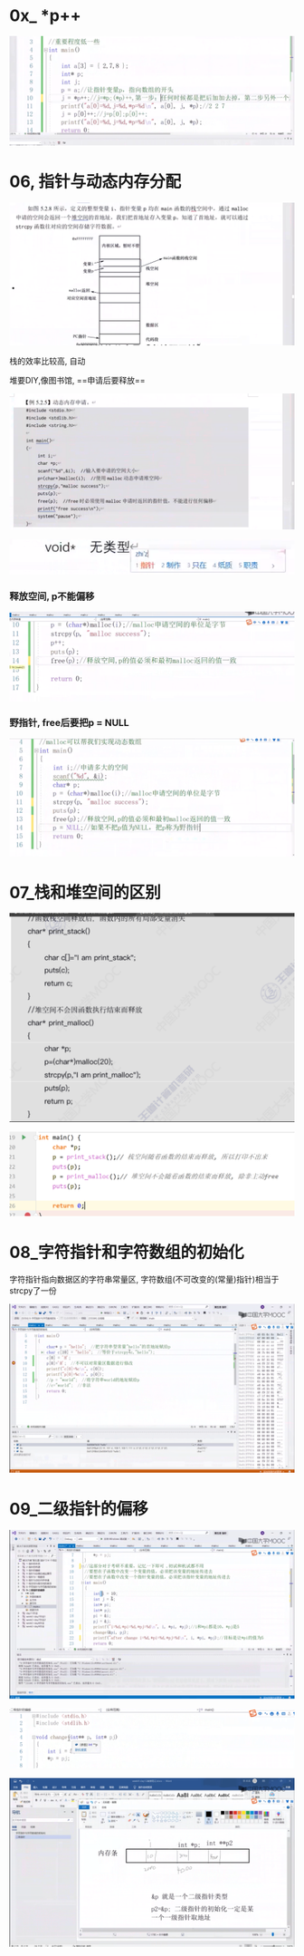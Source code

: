 # 0x_ *p++

![image-20221023112246008](00000指针笔记.assets/image-20221023112246008.png)





# 06, 指针与动态内存分配	



![image-20221023100121385](06_指针与动态内存申请.assets/image-20221023100121385.png)



栈的效率比较高, 自动

堆要DIY,像图书馆, ==申请后要释放==

![image-20221023100622355](06_指针与动态内存申请.assets/image-20221023100622355.png)



![image-20221023101055178](06_指针与动态内存申请.assets/image-20221023101055178.png)



### 释放空间, p不能偏移

![image-20221023104823685](06_指针与动态内存申请.assets/image-20221023104823685.png)

### 野指针, free后要把p = NULL

![image-20221023105454410](00000指针笔记.assets/image-20221023105454410.png)

# 07_栈和堆空间的区别

![image-20221023111450494](00000指针笔记.assets/image-20221023111450494.png)



![image-20221023111928615](00000指针笔记.assets/image-20221023111928615.png)



# 08_字符指针和字符数组的初始化

字符指针指向数据区的字符串常量区, 字符数组(不可改变的(常量)指针)相当于strcpy了一份

![image-20221023133801481](00000指针笔记.assets/image-20221023133801481.png)



# 09_二级指针的偏移

![image-20221023134519365](00000指针笔记.assets/image-20221023134519365.png)

![image-20221023141209129](00000指针笔记.assets/image-20221023141209129.png)



![image-20221023141141199](00000指针笔记.assets/image-20221023141141199.png)

